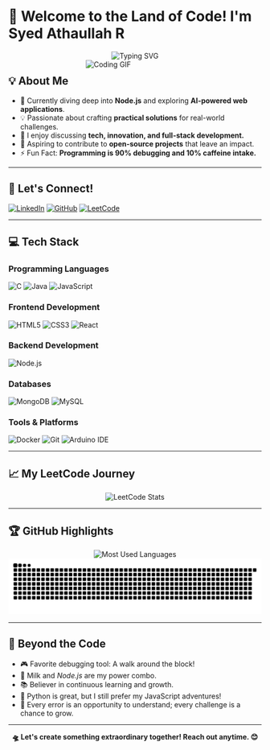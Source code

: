 # 👋 Welcome to the Land of Code! I'm Syed Athaullah R

<div align="center">
    <img src="https://readme-typing-svg.demolab.com?font=Fira+Code&duration=3000&pause=1000&color=4D8CFF&center=true&vCenter=true&width=500&lines=Full-Stack+Developer;Tech+Explorer+%F0%9F%92%BB;Problem+Solver+%E2%9C%94%EF%B8%8F;Always+Learning+%F0%9F%93%9A;Building+for+a+Better+Future+%F0%9F%9A%80" alt="Typing SVG" />
</div>

<img align="right" width="350" src="https://cdn.dribbble.com/users/2238041/screenshots/4763918/media/79fdf6072487c5cc3dfc4f4d612f074f.gif" alt="Coding GIF">

## 💡 About Me

- 🌱 Currently diving deep into **Node.js** and exploring **AI-powered web applications**.
- 💡 Passionate about crafting **practical solutions** for real-world challenges.
- 💬 I enjoy discussing **tech, innovation, and full-stack development.**
- 🎯 Aspiring to contribute to **open-source projects** that leave an impact.
- ⚡ Fun Fact: **Programming is 90% debugging and 10% caffeine intake.**

---

## 🤝 Let's Connect!

[![LinkedIn](https://img.shields.io/badge/LinkedIn-0077B5?style=for-the-badge&logo=linkedin&logoColor=white)](https://www.linkedin.com/in/syedathaullah-r/)
[![GitHub](https://img.shields.io/badge/GitHub-100000?style=for-the-badge&logo=github&logoColor=white)](https://github.com/SyedAthaullah-R)
[![LeetCode](https://img.shields.io/badge/LeetCode-FFA116?style=for-the-badge&logo=leetcode&logoColor=black)](https://leetcode.com/Gakrot_Athaullah/)

---

## 💻 Tech Stack

<div align="left">

### Programming Languages

![C](https://img.shields.io/badge/C-%2300599C.svg?style=for-the-badge&logo=c&logoColor=white)
![Java](https://img.shields.io/badge/Java-%23ED8B00.svg?style=for-the-badge&logo=openjdk&logoColor=white)
![JavaScript](https://img.shields.io/badge/JavaScript-%23323330.svg?style=for-the-badge&logo=javascript&logoColor=%23F7DF1E)

### Frontend Development

![HTML5](https://img.shields.io/badge/HTML5-%23E34F26.svg?style=for-the-badge&logo=html5&logoColor=white)
![CSS3](https://img.shields.io/badge/CSS3-%231572B6.svg?style=for-the-badge&logo=css3&logoColor=white)
![React](https://img.shields.io/badge/React-%2320232A.svg?style=for-the-badge&logo=react&logoColor=%2361DAFB)

### Backend Development

![Node.js](https://img.shields.io/badge/Node.js-%23339933.svg?style=for-the-badge&logo=node.js&logoColor=white)

### Databases

![MongoDB](https://img.shields.io/badge/MongoDB-%234ea94b.svg?style=for-the-badge&logo=mongodb&logoColor=white)
![MySQL](https://img.shields.io/badge/MySQL-%2300f.svg?style=for-the-badge&logo=mysql&logoColor=white)

### Tools & Platforms

![Docker](https://img.shields.io/badge/Docker-%230db7ed.svg?style=for-the-badge&logo=docker&logoColor=white)
![Git](https://img.shields.io/badge/Git-%23F05033.svg?style=for-the-badge&logo=git&logoColor=white)
![Arduino IDE](https://img.shields.io/badge/Arduino-00979D?style=for-the-badge&logo=arduino&logoColor=white)

</div>

---

## 📈 My LeetCode Journey

<div align="center">
    <img src="https://leetcard.jacoblin.cool/Gakrot_Athaullah?theme=dark&font=Fira%20Code&show_icons=true" alt="LeetCode Stats">
</div>

---

## 🏆 GitHub Highlights

<div align="center">

<img height="180em" src="https://github-readme-stats.vercel.app/api/top-langs/?username=SyedAthaullah-R&theme=radical&hide_border=false&layout=compact" alt="Most Used Languages" />

<picture>
  <source media="(prefers-color-scheme: dark)" srcset="https://raw.githubusercontent.com/SyedAthaullah-R/SyedAthaullah-R/output/github-snake-dark.svg" />
  <source media="(prefers-color-scheme: light)" srcset="https://raw.githubusercontent.com/SyedAthaullah-R/SyedAthaullah-R/output/github-snake.svg" />
  <img alt="github-snake" src="https://raw.githubusercontent.com/SyedAthaullah-R/SyedAthaullah-R/output/github-snake.svg" />
</picture>

</div>

---

## 🌟 Beyond the Code

- 🎮 Favorite debugging tool: A walk around the block!
- 🥛 Milk and *Node.js* are my power combo.
- 📚 Believer in continuous learning and growth.
- 🐍 Python is great, but I still prefer my JavaScript adventures!
- 🦾 Every error is an opportunity to understand; every challenge is a chance to grow.

---

<div align="center">
    <b>🛸    Let's create something extraordinary together! Reach out anytime. 😊</b>
</div>
